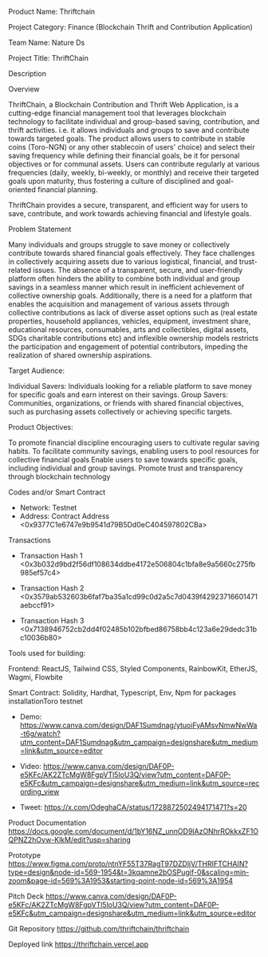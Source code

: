 
Product Name: Thriftchain

Project Category: Finance (Blockchain Thrift and Contribution Application) 

Team Name: Nature Ds

Project Title: ThriftChain

Description


Overview

ThriftChain, a Blockchain Contribution and Thrift Web Application, is a cutting-edge financial management tool that leverages blockchain technology to facilitate individual and group-based saving, contribution, and thrift activities. i.e. it allows individuals and groups to save and contribute towards targeted goals.
The product allows users to contribute in stable coins (Toro-NGN) or any other stablecoin of users' choice) and select their saving frequency while defining their financial goals, be it for personal objectives or for communal assets. Users can contribute regularly at various frequencies (daily, weekly, bi-weekly, or monthly) and receive their targeted goals upon maturity, thus fostering a culture of disciplined and goal-oriented financial planning.

ThriftChain provides a secure, transparent, and efficient way for users to save, contribute, and work towards achieving financial and lifestyle goals.

Problem Statement

Many individuals and groups struggle to save money or collectively contribute towards shared financial goals effectively. They face challenges in collectively acquiring assets due to various logistical, financial, and trust-related issues. 
The absence of a transparent, secure, and user-friendly platform often hinders the ability to combine both individual and group savings in a seamless manner which result in inefficient achievement of collective ownership goals. 
Additionally, there is a need for a platform that enables the acquisition and management of various assets through collective contributions as lack of diverse asset options such as (real estate properties, household appliances, vehicles, equipment, investment share, educational resources, consumables, arts and collectibles, digital assets, SDGs charitable contributions etc) and inflexible ownership models restricts the participation and engagement of potential contributors, impeding the realization of shared ownership aspirations.

Target Audience:

Individual Savers: Individuals looking for a reliable platform to save money for specific goals and earn interest on their savings.
Group Savers: Communities, organizations, or friends with shared financial objectives, such as purchasing assets collectively or achieving specific targets.

Product Objectives:

To promote financial discipline encouraging users to cultivate regular saving habits.
To facilitate community savings, enabling users to pool resources for collective financial goals
Enable users to save towards specific goals, including individual and group savings.
Promote trust and transparency through blockchain technology


Codes and/or Smart Contract
- Network: Testnet
- Address: Contract Address <0x9377C1e6747e9b9541d79B5Dd0eC404597802CBa>

Transactions
- Transaction Hash 1 <0x3b032d9bd2f56df108634ddbe4172e506804c1bfa8e9a5660c275fb985ef57c4>

- Transaction Hash 2 <0x3579ab532603b6faf7ba35a1cd99c0d2a5c7d0439f42923716601471aebccf91>

- Transaction Hash 3 <0x7138946752cb2dd4f02485b102bfbed86758bb4c123a6e29dedc31bc10036b80>


Tools used for building:

Frontend: ReactJS, Tailwind CSS, Styled Components, RainbowKit, EtherJS, Wagmi, Flowbite


Smart Contract: Solidity, Hardhat, Typescript, Env, Npm for packages installationToro testnet


- Demo: <https://www.canva.com/design/DAF1Sumdnag/ytuoiFyAMsvNmwNwWa-t6g/watch?utm_content=DAF1Sumdnag&utm_campaign=designshare&utm_medium=link&utm_source=editor>


- Video: 
<https://www.canva.com/design/DAF0P-e5KFc/AK2ZTcMgW8FgpVTl5loU3Q/view?utm_content=DAF0P-e5KFc&utm_campaign=designshare&utm_medium=link&utm_source=recording_view>


- Tweet: <https://x.com/OdeghaCA/status/1728872502494171471?s=20>


Product Documentation
<https://docs.google.com/document/d/1bY16NZ_unnOD9lAzONhrROkkxZF1OQPNZ2hOvw-KlkM/edit?usp=sharing>

Prototype
<https://www.figma.com/proto/ntnYF55T37RagT97DZDljV/THRIFTCHAIN?type=design&node-id=569-1954&t=3kqamne2bOSPugif-0&scaling=min-zoom&page-id=569%3A1953&starting-point-node-id=569%3A1954>

Pitch Deck
<https://www.canva.com/design/DAF0P-e5KFc/AK2ZTcMgW8FgpVTl5loU3Q/view?utm_content=DAF0P-e5KFc&utm_campaign=designshare&utm_medium=link&utm_source=editor>

Git Repository
https://github.com/thriftchain/thriftchain

Deployed link
https://thriftchain.vercel.app
